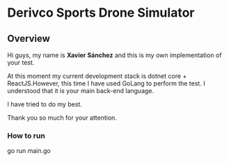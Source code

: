 # Derivco Sports Drone Simulator

## Overview

Hi guys, my name is **Xavier Sánchez** and this is my own implementation of your test. 

At this moment my current development stack is dotnet core + ReactJS.However, this time I have used GoLang to perform the test. I understood that it is your main back-end language.

I have tried to do my best. 

Thank you so much for your attention.

### How to run

go run main.go